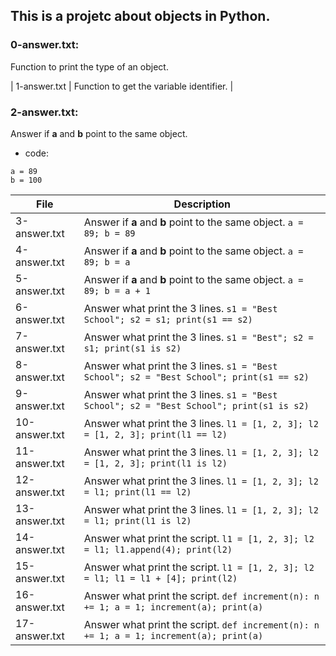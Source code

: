 ## This is a projetc about objects in Python.

### 0-answer.txt:
Function to print the type of an object.

| 1-answer.txt | Function to get the variable identifier.  |

### 2-answer.txt:
Answer if **a** and **b** point to the same object.
- code:
```
a = 89
b = 100
```

| File | Description |
| ---- | ------ |
| 3-answer.txt | Answer if **a** and **b** point to the same object. ```a = 89; b = 89``` |
| 4-answer.txt | Answer if **a** and **b** point to the same object. ```a = 89; b = a``` |
| 5-answer.txt | Answer if **a** and **b** point to the same object. ```a = 89; b = a + 1``` |
| 6-answer.txt | Answer what print the 3 lines. ```s1 = "Best School"; s2 = s1; print(s1 == s2)```|
| 7-answer.txt | Answer what print the 3 lines. ```s1 = "Best"; s2 = s1; print(s1 is s2)``` |
| 8-answer.txt | Answer what print the 3 lines. ```s1 = "Best School"; s2 = "Best School"; print(s1 == s2)``` |
| 9-answer.txt | Answer what print the 3 lines. ```s1 = "Best School"; s2 = "Best School"; print(s1 is s2)``` |
| 10-answer.txt | Answer what print the 3 lines. ```l1 = [1, 2, 3]; l2 = [1, 2, 3]; print(l1 == l2)``` |
| 11-answer.txt | Answer what print the 3 lines. ```l1 = [1, 2, 3]; l2 = [1, 2, 3]; print(l1 is l2)``` |
| 12-answer.txt | Answer what print the 3 lines. ```l1 = [1, 2, 3]; l2 = l1; print(l1 == l2)``` |
| 13-answer.txt | Answer what print the 3 lines. ```l1 = [1, 2, 3]; l2 = l1; print(l1 is l2)``` |
| 14-answer.txt | Answer what print the script. ```l1 = [1, 2, 3]; l2 = l1; l1.append(4); print(l2)``` |
| 15-answer.txt | Answer what print the script. ```l1 = [1, 2, 3]; l2 = l1; l1 = l1 + [4]; print(l2)``` |
| 16-answer.txt | Answer what print the script. ```def increment(n): n += 1; a = 1; increment(a); print(a)``` |
| 17-answer.txt | Answer what print the script. ```def increment(n): n += 1; a = 1; increment(a); print(a)``` |
